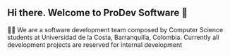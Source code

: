 ## Hi there. Welcome to ProDev Software 👋

🙋‍♀️ We are a software development team composed by Computer Science students at Universidad de la Costa, Barranquilla, Colombia. Currently all development projects are reserved for internal development
